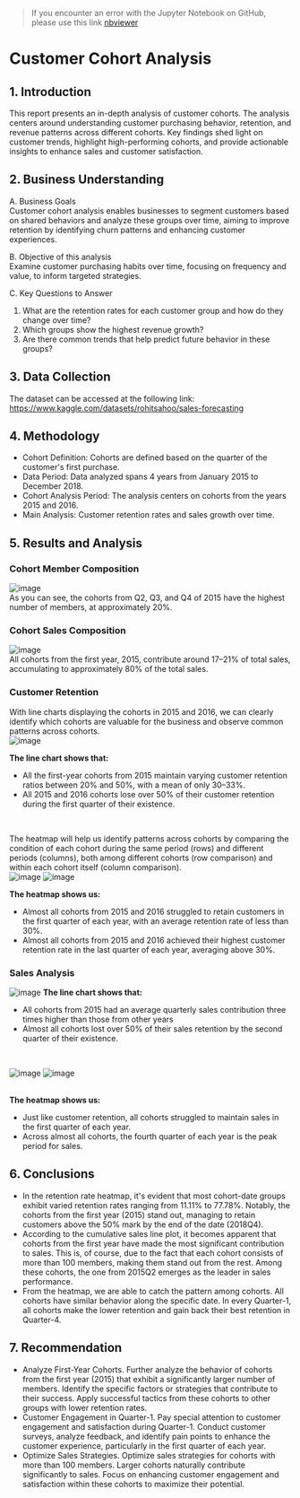 > If you encounter an error with the Jupyter Notebook on GitHub, please use this link [nbviewer](https://nbviewer.org/github/Agungvpzz/Customer-Cohort-Analysis/blob/superstore/Cohort%20Analysis%20SuperStore.ipynb)

# Customer Cohort Analysis

## 1. Introduction
This report presents an in-depth analysis of customer cohorts. The analysis centers around understanding customer purchasing behavior, retention, and revenue patterns across different cohorts. Key findings shed light on customer trends, highlight high-performing cohorts, and provide actionable insights to enhance sales and customer satisfaction.

## 2. Business Understanding
A. Business Goals
<br>Customer cohort analysis enables businesses to segment customers based on shared behaviors and analyze these groups over time, aiming to improve retention by identifying churn patterns and enhancing customer experiences.

B. Objective of this analysis
<br>Examine customer purchasing habits over time, focusing on frequency and value, to inform targeted strategies.

C. Key Questions to Answer
1. What are the retention rates for each customer group and how do they change over time?
2. Which groups show the highest revenue growth?
3. Are there common trends that help predict future behavior in these groups?

## 3. Data Collection
The dataset can be accessed at the following link: https://www.kaggle.com/datasets/rohitsahoo/sales-forecasting

## 4. Methodology
- Cohort Definition: Cohorts are defined based on the quarter of the customer's first purchase.
- Data Period: Data analyzed spans 4 years from January 2015 to December 2018.
- Cohort Analysis Period: The analysis centers on cohorts from the years 2015 and 2016.
- Main Analysis: Customer retention rates and sales growth over time.

## 5. Results and Analysis
### Cohort Member Composition
![image](https://github.com/user-attachments/assets/e73dac3b-9c8a-4699-a517-020941f30e8a)
<br>As you can see, the cohorts from Q2, Q3, and Q4 of 2015 have the highest number of members, at approximately 20%.

### Cohort Sales Composition
![image](https://github.com/user-attachments/assets/77fc9776-60a1-4cd0-8963-6d3d114e7a00)
<br>All cohorts from the first year, 2015, contribute around 17–21% of total sales, accumulating to approximately 80% of the total sales.

### Customer Retention
With line charts displaying the cohorts in 2015 and 2016, we can clearly identify which cohorts are valuable for the business and observe common patterns across cohorts. <br>
![image](https://github.com/user-attachments/assets/d41c50de-3dd0-4dc9-8683-70397b90148f)

**The line chart shows that:**
- All the first-year cohorts from 2015 maintain varying customer retention ratios between 20% and 50%, with a mean of only 30–33%.
- All 2015 and 2016 cohorts lose over 50% of their customer retention during the first quarter of their existence.
<br>

The heatmap will help us identify patterns across cohorts by comparing the condition of each cohort during the same period (rows) and different periods (columns), both among different cohorts (row comparison) and within each cohort itself (column comparison). <br>
![image](https://github.com/user-attachments/assets/a1ae0520-d042-4120-92dc-5e20970a493c)
![image](https://github.com/user-attachments/assets/4b2f1dd1-f00b-419e-bc85-1d64490445a7)


**The heatmap shows us:**
- Almost all cohorts from 2015 and 2016 struggled to retain customers in the first quarter of each year, with an average retention rate of less than 30%.
- Almost all cohorts from 2015 and 2016 achieved their highest customer retention rate in the last quarter of each year, averaging above 30%.

### Sales Analysis
![image](https://github.com/user-attachments/assets/7b3b1a79-abbd-45e1-aa2b-e5caa0d67c7f)
**The line chart shows that:**
- All cohorts from 2015 had an average quarterly sales contribution three times higher than those from other years
- Almost all cohorts lost over 50% of their sales retention by the second quarter of their existence.
<br>

![image](https://github.com/user-attachments/assets/17c80eef-9014-49f8-bf83-ac185b3898da)
![image](https://github.com/user-attachments/assets/8854a09e-cba1-4388-b351-d37668b9c5e3)

<br>**The heatmap shows us:**
- Just like customer retention, all cohorts struggled to maintain sales in the first quarter of each year.
- Across almost all cohorts, the fourth quarter of each year is the peak period for sales.

## 6. Conclusions
- In the retention rate heatmap, it's evident that most cohort-date groups exhibit varied retention rates ranging from 11.11% to 77.78%. Notably, the cohorts from the first year (2015) stand out, managing to retain customers above the 50% mark by the end of the date (2018Q4).
- According to the cumulative sales line plot, it becomes apparent that cohorts from the first year have made the most significant contribution to sales. This is, of course, due to the fact that each cohort consists of more than 100 members, making them stand out from the rest. Among these cohorts, the one from 2015Q2 emerges as the leader in sales performance.
- From the heatmap, we are able to catch the pattern among cohorts. All cohorts have similar behavior along the specific date. In every Quarter-1, all cohorts make the lower retention and gain back their best retention in Quarter-4.

## 7. Recommendation
- Analyze First-Year Cohorts. Further analyze the behavior of cohorts from the first year (2015) that exhibit a significantly larger number of members. Identify the specific factors or strategies that contribute to their success. Apply successful tactics from these cohorts to other groups with lower retention rates.
- Customer Engagement in Quarter-1. Pay special attention to customer engagement and satisfaction during Quarter-1. Conduct customer surveys, analyze feedback, and identify pain points to enhance the customer experience, particularly in the first quarter of each year.
- Optimize Sales Strategies. Optimize sales strategies for cohorts with more than 100 members. Larger cohorts naturally contribute significantly to sales. Focus on enhancing customer engagement and satisfaction within these cohorts to maximize their potential.

